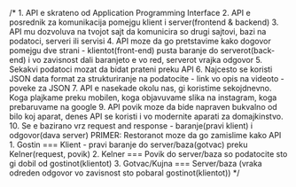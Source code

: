/*
    1. API e skrateno od Application Programming Interface
    2. API e posrednik za komunikacija pomejgu klient i server(frontend & backend)
    3. API mu dozvoluva na tvojot sajt da komunicira so drugi sajtovi, bazi na podatoci, serveri ili servisi
    4. API moze da go pretstavime kako dogovor pomejgu dve strani - klientot(front-end) pusta baranje
        do serverot(back-end) i vo zavisnost dali baranjeto e vo red, serverot vrajka odgovor
    5. Sekakvi podatoci mozat da bidat prateni preku API
    6. Najcesto se koristi JSON data format za strukturiranje na podatocite
        - link vo opis na videoto - poveke za JSON
    7. API e nasekade okolu nas, gi koristime sekojdnevno. Koga plajkame preku mobilen,
        koga objavuvame slika na instagram, koga prebaruvame na google
    9. API povik moze da bide napraven bukvalno od bilo koj aparat, denes API se koristi i vo
        modernite aparati za domajkinstvo.
    10. Se e bazirano vrz request and response - baranje(pravi klient) i odgovor(dava server)
    PRIMER: Restoranot moze da go zamislime kako API
        1. Gostin === Klient - pravi baranje do server/baza(gotvac) preku Kelner(request, povik)
        2. Kelner === Povik do server/baza so podatocite sto gi dobil od gostinot(klientot)
        3. Gotvac/Kujna === Server/baza (vraka odreden odgovor vo zavisnost sto pobaral gostinot(klientot))
*/
